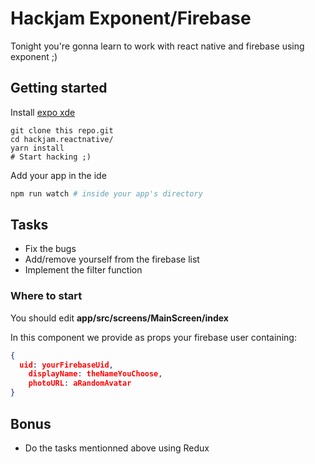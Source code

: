 # Hackjam Exponent/Firebase

Tonight you're gonna learn to work with react native and firebase using exponent ;) 

## Getting started
Install [expo xde](https://github.com/exponent/xde)

```
git clone this repo.git
cd hackjam.reactnative/
yarn install
# Start hacking ;)
```

Add your app in the ide
```bash
npm run watch # inside your app's directory
```


## Tasks
- Fix the bugs
- Add/remove yourself from the firebase list
- Implement the filter function

### Where to start
You should edit <strong>app/src/screens/MainScreen/index</strong>

In this component we provide as props your firebase user containing:
```json
{ 
  uid: yourFirebaseUid, 
    displayName: theNameYouChoose,
    photoURL: aRandomAvatar 
}
```

## Bonus
- Do the tasks mentionned above using Redux
